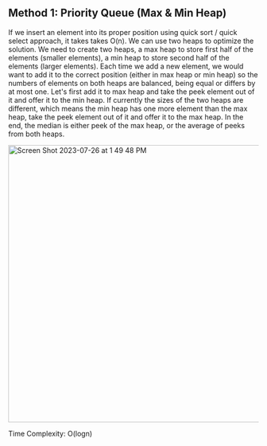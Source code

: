 ## Method 1: Priority Queue (Max & Min Heap)

If we insert an element into its proper position using quick sort / quick select approach, it takes takes O(n). We can use two heaps to optimize the solution. We need to create two heaps, a max heap to store first half of the elements (smaller elements), a min heap to store second half of the elements (larger elements). Each time we add a new element, we would want to add it to the correct position (either in max heap or min heap) so the numbers of elements on both heaps are balanced, being equal or differs by at most one. Let's first add it to max heap and take the peek element out of it and offer it to the min heap. If currently the sizes of the two heaps are different, which means the min heap has one more element than the max heap, take the peek element out of it and offer it to the max heap. In the end, the median is either peek of the max heap, or the average of peeks from both heaps.

<img width="557" alt="Screen Shot 2023-07-26 at 1 49 48 PM" src="https://github.com/MaiJi97/Leetcode/assets/106039830/a9f4b80b-bf6b-4214-b897-e862d4c22b27.png">

Time Complexity: O(logn)
